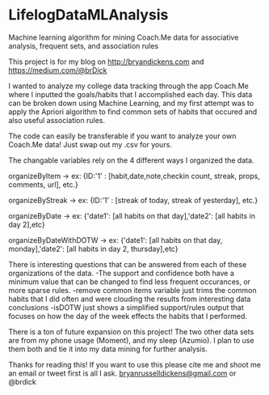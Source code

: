 # LifelogDataMLAnalysis
Machine learning algorithm for mining Coach.Me data for associative analysis, frequent sets, and association rules

This project is for my blog on http://bryandickens.com and https://medium.com/@brDick

I wanted to analyze my college data tracking through the app Coach.Me where I inputted the goals/habits that I accomplished each day. This data can be broken down using Machine Learning, and my first attempt was to apply the Apriori algorithm to find common sets of habits that occured and also useful association rules.

The code can easily be transferable if you want to analyze your own Coach.Me data! Just swap out my .csv for yours.

The changable variables rely on the 4 different ways I organized the data.

organizeByItem          -> ex: {ID:'1' : [habit,date,note,checkin count, streak, props, comments, url], etc.}

organizeByStreak        -> ex: {ID:'1' : [streak of today, streak of yesterday], etc.}

organizeByDate          -> ex: {'date1': [all habits on that day],'date2': [all habits in day 2],etc}

organizeByDateWithDOTW  -> ex: {'date1': [all habits on that day, monday],'date2': [all habits in day 2, thursday],etc}

There is interesting questions that can be answered from each of these organizations of the data.
-The support and confidence both have a minimum value that can be changed to find less frequent occurances, or more sparse rules.
-remove common items variable just trims the common habits that I did often and were clouding the results from interesting data conclusions
-isDOTW just shows a simplified support/rules output that focuses on how the day of the week effects the habits that I performed.

There is a ton of future expansion on this project! The two other data sets are from my phone usage (Moment), and my sleep (Azumio). I plan to use them both and tie it into my data mining for further analysis.

Thanks for reading this! If you want to use this please cite me and shoot me an email or tweet first is all I ask. bryanrusselldickens@gmail.com or @brdick
